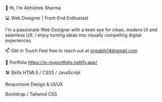 👋 Hi, I'm Abhishek Sharma

💻 Web Designer | Front-End Enthusiast

I'm a passionate Web Designer with a keen eye for clean, modern UI and seamless UX. I enjoy turning ideas into visually compelling digital experiences.

📫 Get in Touch
Feel free to reach out at oneabhi14@gmail.com

💼 Portfolio https://is-myportfolio.netlify.app/

🛠️ Skills
HTML5 / CSS3 / JavaScript

Responsive Design & UI/UX

Bootstrap / Tailwind CSS
